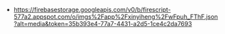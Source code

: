 - https://firebasestorage.googleapis.com/v0/b/firescript-577a2.appspot.com/o/imgs%2Fapp%2Fxinyiheng%2FwFpuh_FThF.json?alt=media&token=35b393e4-77a7-4431-a2d5-1ce4c2da7693
